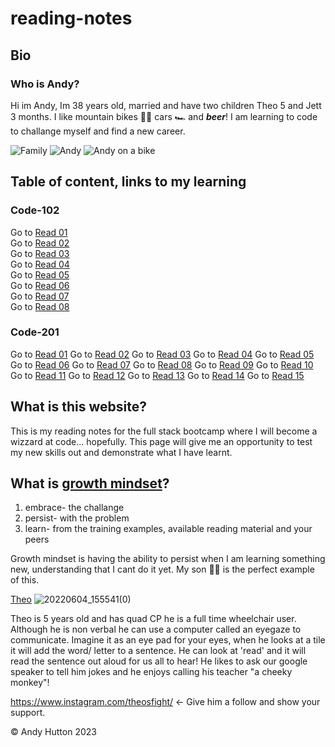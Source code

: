 # reading-notes

## Bio

### Who is **Andy**?

Hi im Andy, Im 38 years old, married and have two children Theo 5 and Jett 3 months.
I like mountain bikes 🚵‍♂️ cars 🏎️ and **_beer_**!
I am learning to code to challange myself and find a new career.

![Family](https://user-images.githubusercontent.com/122787650/212732356-6b870cfd-f157-4da9-98c7-025217447708.jpg)
![Andy](https://user-images.githubusercontent.com/122787650/212679054-9c12645b-c8cb-4ad1-b720-fb70a1153944.jpg)
![Andy on a bike](https://user-images.githubusercontent.com/122787650/212671193-d6b9d082-79a1-48b7-bbcd-52a9fe6118a5.jpg)

## Table of content, links to my learning

### Code-102

Go to [Read 01](https://Andy-Hutton.github.io/reading-notes/code-102/class1.md)  
Go to [Read 02](https://Andy-Hutton.github.io/reading-notes/code-102/class2.md)  
Go to [Read 03](https://Andy-Hutton.github.io/reading-notes/code-102/class3.md)  
Go to [Read 04](https://Andy-Hutton.github.io/reading-notes/code-102/class4.md)  
Go to [Read 05](https://Andy-Hutton.github.io/reading-notes/code-102/class5.md)  
Go to [Read 06](https://Andy-Hutton.github.io/reading-notes/code-102/class6.md)  
Go to [Read 07](https://Andy-Hutton.github.io/reading-notes/code-102/class7.md)  
Go to [Read 08](https://Andy-Hutton.github.io/reading-notes/code-102/class8.md)

### Code-201

Go to [Read 01](https://Andy-Hutton.github.io/reading-notes/code-201/class1.md)
Go to [Read 02](https://Andy-Hutton.github.io/reading-notes/code-201/class2.md)
Go to [Read 03](https://Andy-Hutton.github.io/reading-notes/code-201/class3.md)
Go to [Read 04](https://Andy-Hutton.github.io/reading-notes/code-201/class4.md)
Go to [Read 05](https://Andy-Hutton.github.io/reading-notes/code-201/class5.md)
Go to [Read 06](https://Andy-Hutton.github.io/reading-notes/code-201/class6.md)
Go to [Read 07](https://Andy-Hutton.github.io/reading-notes/code-201/class7.md)
Go to [Read 08](https://Andy-Hutton.github.io/reading-notes/code-201/class8.md)
Go to [Read 09](https://Andy-Hutton.github.io/reading-notes/code-201/class9.md)
Go to [Read 10](https://Andy-Hutton.github.io/reading-notes/code-201/class10.md)
Go to [Read 11](https://Andy-Hutton.github.io/reading-notes/code-201/class11.md)
Go to [Read 12](https://Andy-Hutton.github.io/reading-notes/code-201/class12.md)
Go to [Read 13](https://Andy-Hutton.github.io/reading-notes/code-201/class13.md)
Go to [Read 14](https://Andy-Hutton.github.io/reading-notes/code-201/class14.md)
Go to [Read 15](https://Andy-Hutton.github.io/reading-notes/code-201/class15.md)

## What is this website?

This is my reading notes for the full stack bootcamp where I will become a wizzard at code... hopefully.
This page will give me an opportunity to test my new skills out and demonstrate what I have learnt.

## What is [growth mindset](https://www.atlassian.com/blog/inside-atlassian/growth-mindset)?

1. embrace- the challange
2. persist- with the problem
3. learn- from the training examples, available reading material and your peers

Growth mindset is having the ability to persist when I am learning something new, understanding that I cant do it yet.
My son 👨‍🦽 is the perfect example of this.

[Theo](https://just4children.org/theos-fight/)
![20220604_155541(0)](https://user-images.githubusercontent.com/122787650/212678210-21e9ce92-3be4-46d0-bfeb-997a296c9b79.jpg)

Theo is 5 years old and has quad CP he is a full time wheelchair user.  
Although he is non verbal he can use a computer called an eyegaze to communicate. Imagine it as an eye pad for your eyes, when he looks at a tile it will add the word/ letter to a sentence. He can look at 'read' and it will read the sentence out aloud for us all to hear! He likes to ask our google speaker to tell him jokes and he enjoys calling his teacher "a cheeky monkey"!

<https://www.instagram.com/theosfight/> <- Give him a follow and show your support.

© Andy Hutton 2023
